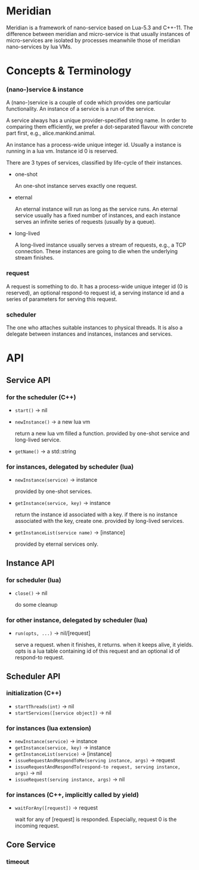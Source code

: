 # Meridian

Meridian is a framework of nano-service based on Lua-5.3 and C++-11.
The difference between meridian and micro-service is that usually instances of micro-services are isolated by processes meanwhile those of meridian nano-services by lua VMs.

# Concepts & Terminology

### (nano-)service & instance

A (nano-)service is a couple of code which provides one particular functionality.
An instance of a service is a run of the service.

A service always has a unique provider-specified string name.
In order to comparing them efficiently, we prefer a dot-separated flavour with concrete part first, e.g., alice.mankind.animal.

An instance has a process-wide unique integer id.
Usually a instance is running in a lua vm.
Instance id 0 is reserved.

There are 3 types of services, classified by life-cycle of their instances.

*   one-shot

    An one-shot instance serves exactly one request.

*   eternal

    An eternal instance will run as long as the service runs.
    An eternal service usually has a fixed number of instances, and each instance serves an infinite series of requests (usually by a queue).

*   long-lived

    A long-lived instance usually serves a stream of requests, e.g., a TCP connection.
    These instances are going to die when the underlying stream finishes.
   
### request

A request is something to do.
It has a process-wide unique integer id (0 is reserved), an optional respond-to request id, a serving instance id and a series of parameters for serving this request.

### scheduler

The one who attaches suitable instances to physical threads.
It is also a delegate between instances and instances, instances and services.

# API

## Service API

### for the scheduler (C++)

*   `start()` -> nil

*   `newInstance()` -> a new lua vm

    return a new lua vm filled a function.
    provided by one-shot service and long-lived service.

*   `getName()` -> a std::string

### for instances, delegated by scheduler (lua)

*   `newInstance(service)` -> instance

    provided by one-shot services.

*   `getInstance(service, key)` -> instance

    return the instance id associated with a key.
    if there is no instance associated with the key, create one.
    provided by long-lived services.

*   `getInstanceList(service name)` -> [instance]

    provided by eternal services only.

## Instance API

### for scheduler (lua)

*   `close()` -> nil

    do some cleanup

### for other instance, delegated by scheduler (lua)

*   `run(opts, ...)` -> nil/[request]

    serve a request.
    when it finishes, it returns.
    when it keeps alive, it yields.
    opts is a lua table containing id of this request and an optional id of respond-to request.

## Scheduler API

### initialization (C++)

*   `startThreads(int)` -> nil
*   `startServices([service object])` -> nil

### for instances (lua extension)

*   `newInstance(service)` -> instance
*   `getInstance(service, key)` -> instance
*   `getInstanceList(service)` -> [instance]
*   `issueRequestAndRespondToMe(serving instance, args)` -> request
*   `issueRequestAndRespondTo(respond-to request, serving instance, args)` -> nil
*   `issueRequest(serving instance, args)` -> nil

### for instances (C++, implicitly called by yield)

*   `waitForAny([request])` -> request

    wait for any of [request] is responded.
    Especially, request 0 is the incoming request.

## Core Service

### timeout

